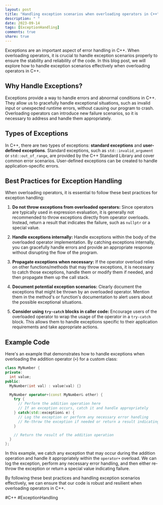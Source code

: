 ```yaml
---
layout: post
title: "Handling exception scenarios when overloading operators in C++"
description: " "
date: 2023-09-14
tags: [ExceptionHandling]
comments: true
share: true
---
```


Exceptions are an important aspect of error handling in C++. When overloading operators, it is crucial to handle exception scenarios properly to ensure the stability and reliability of the code. In this blog post, we will explore how to handle exception scenarios effectively when overloading operators in C++.

## Why Handle Exceptions?

Exceptions provide a way to handle errors and abnormal conditions in C++. They allow us to gracefully handle exceptional situations, such as invalid input or unexpected runtime errors, without causing our program to crash. Overloading operators can introduce new failure scenarios, so it is necessary to address and handle them appropriately.

## Types of Exceptions

In C++, there are two types of exceptions: **standard exceptions** and **user-defined exceptions**. Standard exceptions, such as `std::invalid_argument` or `std::out_of_range`, are provided by the C++ Standard Library and cover common error scenarios. User-defined exceptions can be created to handle application-specific errors.

## Best Practices for Exception Handling

When overloading operators, it is essential to follow these best practices for exception handling:

1. **Do not throw exceptions from overloaded operators:** Since operators are typically used in expression evaluation, it is generally not recommended to throw exceptions directly from operator overloads. Instead, return a result that indicates the failure, such as `nullptr` or a special value.

2. **Handle exceptions internally:** Handle exceptions within the body of the overloaded operator implementation. By catching exceptions internally, you can gracefully handle errors and provide an appropriate response without disrupting the flow of the program.

3. **Propagate exceptions when necessary:** If the operator overload relies on other functions/methods that may throw exceptions, it is necessary to catch those exceptions, handle them or modify them if needed, and then propagate them up the call stack.

4. **Document potential exception scenarios:** Clearly document the exceptions that might be thrown by an overloaded operator. Mention them in the method's or function's documentation to alert users about the possible exceptional situations.

5. **Consider using `try-catch` blocks in caller code:** Encourage users of the overloaded operator to wrap the usage of the operator in a `try-catch` block. This allows them to handle exceptions specific to their application requirements and take appropriate actions.

## Example Code

Here's an example that demonstrates how to handle exceptions when overloading the addition operator (`+`) for a custom class:

```cpp
class MyNumber {
private:
  int value;
public:
  MyNumber(int val) : value(val) {}

  MyNumber operator+(const MyNumber& other) {
    try {
      // Perform the addition operation here
      // If an exception occurs, catch it and handle appropriately
    } catch(std::exception& e) {
      // Log the exception or perform any necessary error handling
      // Re-throw the exception if needed or return a result indicating failure
    }

    // Return the result of the addition operation
  }
};
```

In this example, we catch any exception that may occur during the addition operation and handle it appropriately within the `operator+` overload. We can log the exception, perform any necessary error handling, and then either re-throw the exception or return a special value indicating failure.

By following these best practices and handling exception scenarios effectively, we can ensure that our code is robust and resilient when overloading operators in C++.

#C++ #ExceptionHandling